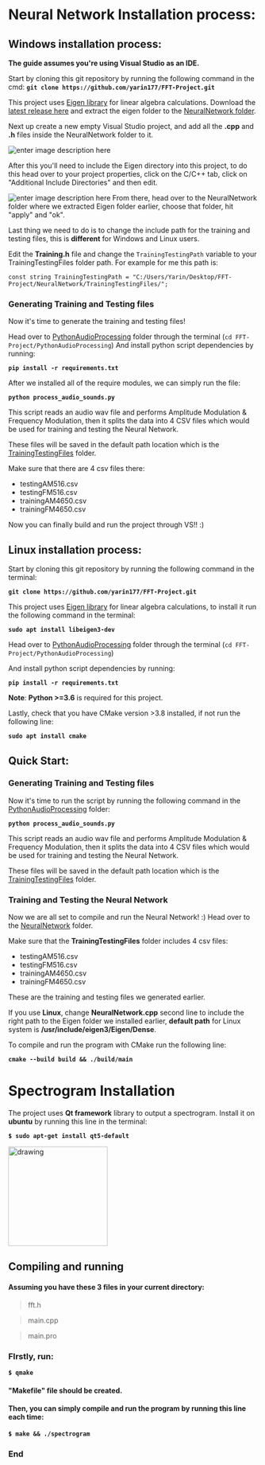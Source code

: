 






# Neural Network Installation process:
## Windows installation process:
**The guide assumes you're using Visual Studio as an IDE.**

Start by cloning this git repository by running the following command in the cmd:
**`git clone https://github.com/yarin177/FFT-Project.git`**

This project uses [Eigen library](https://eigen.tuxfamily.org/) for linear algebra calculations.
Download the [latest release here](https://gitlab.com/libeigen/eigen/-/archive/3.3.9/eigen-3.3.9.zip) and extract the eigen folder to the [NeuralNetwork folder](https://github.com/yarin177/FFT-Project/tree/main/NeuralNetwork).

Next up create a new empty Visual Studio project, and add all the **.cpp** and **.h** files inside the NeuralNetwork folder to it.

![enter image description here](https://i.ibb.co/rc7DBxb/image.png)

After this you'll need to include the Eigen directory into this project, to do this head over to your project properties, click on the C/C++ tab, click on "Additional Include Directories" and then edit.

![enter image description here](https://i.ibb.co/DMPBty4/image.png)
From there, head over to the NeuralNetwork folder where we extracted Eigen folder earlier, choose that folder, hit "apply" and "ok".

Last thing we need to do is to change the include path for the training and testing files, this is **different** for Windows and Linux users.

Edit the **Training.h** file and change the `TrainingTestingPath` variable to your TrainingTestingFiles folder path.
For example for me this path is:

    const string TrainingTestingPath = "C:/Users/Yarin/Desktop/FFT-Project/NeuralNetwork/TrainingTestingFiles/";

### Generating Training and Testing files
Now it's time to generate the training and testing files!

Head over to [PythonAudioProcessing](https://github.com/yarin177/FFT-Project/tree/main/PythonAudioProcessing) folder through the terminal (`cd FFT-Project/PythonAudioProcessing`)
And install python script dependencies by running:

**`pip install -r requirements.txt`**

After we installed all of the require modules, we can simply run the file:

**`python process_audio_sounds.py`**

This script reads an audio wav file and performs Amplitude Modulation & Frequency Modulation, then it splits the data into 4  CSV files which would be used for training and testing the Neural Network.


These files will be saved in the default path location which is the [TrainingTestingFiles](https://github.com/yarin177/FFT-Project/tree/main/NeuralNetwork/TrainingTestingFiles) folder.

Make sure that there are 4 csv files there:
 - testingAM516.csv 
 - testingFM516.csv  
 - trainingAM4650.csv 
 - trainingFM4650.csv

Now you can finally build and run the project through VS!! :)


## Linux installation process:
Start by cloning this git repository by running the following command in the terminal:

**`git clone https://github.com/yarin177/FFT-Project.git`**

This project uses [Eigen library](https://eigen.tuxfamily.org/) for linear algebra calculations, to install it run the following command in the terminal:

**`sudo apt install libeigen3-dev`**

Head over to [PythonAudioProcessing](https://github.com/yarin177/FFT-Project/tree/main/PythonAudioProcessing) folder through the terminal (`cd FFT-Project/PythonAudioProcessing`)

And install python script dependencies by running:

**`pip install -r requirements.txt`**

**Note**: **Python >=3.6** is required for this project.

Lastly, check that you have CMake version >3.8 installed, if not run the following line:

**`sudo apt install cmake`**

## Quick Start:
### Generating Training and Testing files
Now it's time to run the script by running the following command in the [PythonAudioProcessing](https://github.com/yarin177/FFT-Project/tree/main/PythonAudioProcessing) folder:

**`python process_audio_sounds.py`**

This script reads an audio wav file and performs Amplitude Modulation & Frequency Modulation, then it splits the data into 4  CSV files which would be used for training and testing the Neural Network.


These files will be saved in the default path location which is the [TrainingTestingFiles](https://github.com/yarin177/FFT-Project/tree/main/NeuralNetwork/TrainingTestingFiles) folder.

### Training and Testing the Neural Network
Now we are all set to compile and run the Neural Network! :)
Head over to the [NeuralNetwork](https://github.com/yarin177/FFT-Project/tree/main/NeuralNetwork) folder.

Make sure that the **TrainingTestingFiles** folder includes 4 csv files:
 - testingAM516.csv 
 - testingFM516.csv  
 - trainingAM4650.csv 
 - trainingFM4650.csv

These are the training and testing files we generated earlier.

If you use **Linux**, change **NeuralNetwork.cpp** second line to include the right path to the Eigen folder we installed earlier, **default path** for Linux system is **/usr/include/eigen3/Eigen/Dense**.

To compile and run the program with CMake run the following line:

**`cmake --build build && ./build/main`**
# Spectrogram Installation 

The project uses **Qt framework**  library  to output a  spectrogram.
Install it on **ubuntu** by running this line in the terminal:

**`$ sudo apt-get install qt5-default`**

<img src="https://upload.wikimedia.org/wikipedia/commons/thumb/0/0b/Qt_logo_2016.svg/1200px-Qt_logo_2016.svg.png" alt="drawing" width="200"/>

## Compiling and running 
#### Assuming you have these  3 files in your current directory:

>fft.h

>main.cpp

>main.pro

### FIrstly, run:

**`$ qmake`** 

#### **"Makefile"** file should be created.

#### Then, you can simply compile and run the program by running this line each time:

**`$ make && ./spectrogram`**

### End
